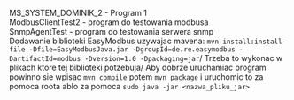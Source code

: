 MS_SYSTEM_DOMINIK_2 - Program 1\
ModbusClientTest2 - program do testowania modbusa\
SnmpAgentTest - program do testowania serwera snmp\
Dodawanie biblioteki EasyModbus uzywajac mavena:
```mvn install:install-file -Dfile=EasyModbusJava.jar -DgroupId=de.re.easymodbus -DartifactId=modbus -Dversion=1.0 -Dpackaging=jar```/
Trzeba to wykonac w plikach ktore tej biblioteki potzebuja/
Aby dobrze uruchamiac program powinno sie wpisac ```mvn compile``` potem ```mvn package``` i uruchomic to za pomoca roota ablo za pomoca ```sudo java -jar <nazwa_pliku_jar>```


